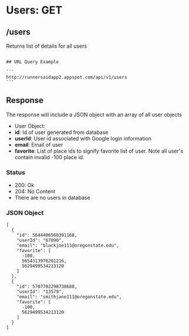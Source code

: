 # Users: GET

## /users

Returns list of details for all users

~~~

## URL Query Example

```
http://runnersaidapp2.appspot.com/api/v1/users
```

~~~

## Response

The response will include a JSON object with an array of all user objects

- User Object:
 - **id**: Id of user generated from database
 - **userId**: User id associated with Google login information
 - **email**: Email of user
 - **favorite**: List of place ids to signify favorite list of user. Note all user's contain invalid -100 place id.

### Status
- 200: Ok
- 204: No Content
 - There are no users in database

### JSON Object

```
[
  {
    "id": 5644406560391168,
    "userId": "67890",
    "email": "blackjoe111@oregonstate.edu",
    "favorite": [
      -100,
      5654313976201216,
      5629499534213120
    ]
  },
  {
    "id": 5707702298738688,
    "userId": "13579",
    "email": "smithjane111@oregonstate.edu",
    "favorite": [
      -100,
      5629499534213120
    ]
  }
]

```